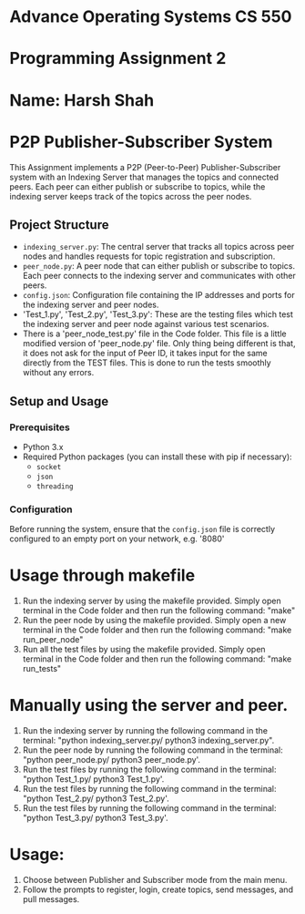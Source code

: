 # Advance Operating Systems CS 550 
# Programming Assignment 2
# Name: Harsh Shah
# P2P Publisher-Subscriber System

This Assignment implements a P2P (Peer-to-Peer) Publisher-Subscriber system with an Indexing Server that manages the topics and connected peers. Each peer can either publish or subscribe to topics, while the indexing server keeps track of the topics across the peer nodes.

## Project Structure

- `indexing_server.py`: The central server that tracks all topics across peer nodes and handles requests for topic registration and subscription.
- `peer_node.py`: A peer node that can either publish or subscribe to topics. Each peer connects to the indexing server and communicates with other peers.
- `config.json`: Configuration file containing the IP addresses and ports for the indexing server and peer nodes.
- 'Test_1.py', 'Test_2.py', 'Test_3.py': These are the testing files which test the indexing server and peer node against various test scenarios.
- There is a 'peer_node_test.py' file in the Code folder. This file is a little modified version of 'peer_node.py' file. Only thing being different is that, it does not ask for the input of Peer ID, it takes input for the same directly from the TEST files. This is done to run the tests smoothly without any errors.

## Setup and Usage

### Prerequisites

- Python 3.x
- Required Python packages (you can install these with pip if necessary):
  - `socket`
  - `json`
  - `threading`

### Configuration

Before running the system, ensure that the `config.json` file is correctly configured to an empty port on your network, e.g. '8080'

# Usage through makefile
1. Run the indexing server by using the makefile provided. Simply open terminal in the Code folder and then run the following command: "make"
2. Run the peer node by using the makefile provided. Simply open a new terminal in the Code folder and then run the following command: "make run_peer_node"
3. Run all the test files by using the makefile provided. Simply open terminal in the Code folder and then run the following command: "make run_tests"

# Manually using the server and peer.
1. Run the indexing server by running the following command in the terminal: "python indexing_server.py/ python3 indexing_server.py".
2. Run the peer node by running the following command in the terminal: "python peer_node.py/ python3 peer_node.py'.
3. Run the test files by running the following command in the terminal: "python Test_1.py/ python3 Test_1.py'.
4. Run the test files by running the following command in the terminal: "python Test_2.py/ python3 Test_2.py'.
5. Run the test files by running the following command in the terminal: "python Test_3.py/ python3 Test_3.py'.

# Usage:
1. Choose between Publisher and Subscriber mode from the main menu.
2. Follow the prompts to register, login, create topics, send messages, and pull messages.

